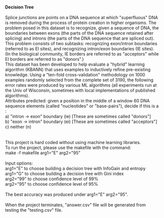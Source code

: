 <strong>Decision Tree</strong><br/>
<br/>
Splice junctions are points on a DNA sequence at which "superfluous" DNA is removed during the process of protein creation in higher organisms. The problem posed in this dataset is to recognize, given a sequence of DNA, the boundaries between exons (the parts of the DNA sequence retained after splicing) and introns (the parts of the DNA sequence that are spliced out). This problem consists of two subtasks: recognizing exon/intron boundaries (referred to as EI sites), and recognizing intron/exon boundaries (IE sites). (In the biological community, IE borders are referred to as "acceptors" while EI borders are referred to as "donors".)<br/>
This dataset has been developed to help evaluate a "hybrid" learning algorithm (KBANN) that uses examples to inductively refine pre-existing knowledge. Using a "ten-fold cross-validation" methodology on 1000 examples randomly selected from the complete set of 3190, the following error rates were produced by various ML algorithms (all experiments run at the Univ of Wisconsin, sometimes with local implementations of published algorithms).<br/>
Attributes predicted: given a position in the middle of a window 60 DNA sequence elements (called "nucleotides" or "base-pairs"), decide if this is a :<br/>
a) "intron -> exon" boundary (ie) [These are sometimes called "donors"]<br/>
b) "exon -> intron" boundary (ei) [These are sometimes called "acceptors"]<br/>
c) neither (n)<br/>
<br/>
<br/>
This project is hard coded without using machine learning libraries.</br>
To run the project, please use the makefile with the command:<br/>
make -f makefile arg1="E" arg2="95" <br/>
<br/>
Input options: <br/>
arg1="E" to choose building a decision tree with InfoGain and entropy<br/>
arg1="G" to choose building a decision tree with Gini index<br/>
arg2="99" to choose confidence level of 99%<br/>
arg2="95" to choose confidence level of 95%<br/>
<br/>
The best accuracy was produced under arg1="E" arg2="95".<br/>
<br/>
When the project terminates, "answer.csv" file will be generated
from testing the "testing.csv" file.


